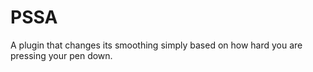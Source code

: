 # PSSA

A plugin that changes its smoothing simply based on how hard you are pressing your pen down.
